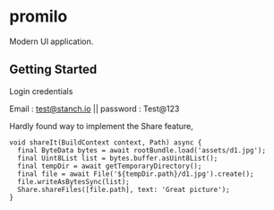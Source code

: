# promilo

Modern UI application.

## Getting Started

Login credentials

Email : test@stanch.io || password : Test@123

Hardly found way to implement the Share feature,

```
void shareIt(BuildContext context, Path) async {
  final ByteData bytes = await rootBundle.load('assets/d1.jpg');
  final Uint8List list = bytes.buffer.asUint8List();
  final tempDir = await getTemporaryDirectory();
  final file = await File('${tempDir.path}/d1.jpg').create();
  file.writeAsBytesSync(list);
  Share.shareFiles([file.path], text: 'Great picture');
}
```
